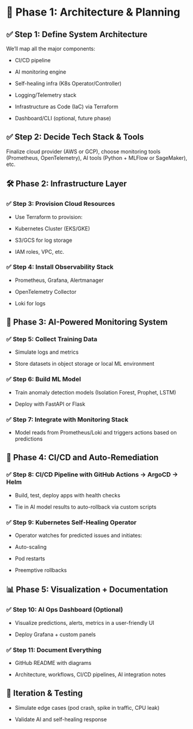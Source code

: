 # 📅 Phase 1: Architecture & Planning

## ✅ Step 1: Define System Architecture

We’ll map all the major components:

- CI/CD pipeline

- AI monitoring engine

- Self-healing infra (K8s Operator/Controller)

- Logging/Telemetry stack

- Infrastructure as Code (IaC) via Terraform

- Dashboard/CLI (optional, future phase)

## ✅ Step 2: Decide Tech Stack & Tools

Finalize cloud provider (AWS or GCP), choose monitoring tools (Prometheus, OpenTelemetry), AI tools (Python + MLFlow or SageMaker), etc.

## 🛠️ Phase 2: Infrastructure Layer

### ✅ Step 3: Provision Cloud Resources

- Use Terraform to provision:

- Kubernetes Cluster (EKS/GKE)

- S3/GCS for log storage

- IAM roles, VPC, etc.

### ✅ Step 4: Install Observability Stack

- Prometheus, Grafana, Alertmanager

- OpenTelemetry Collector

- Loki for logs

## 🤖 Phase 3: AI-Powered Monitoring System

### ✅ Step 5: Collect Training Data

- Simulate logs and metrics

- Store datasets in object storage or local ML environment

### ✅ Step 6: Build ML Model

- Train anomaly detection models (Isolation Forest, Prophet, LSTM)

- Deploy with FastAPI or Flask

### ✅ Step 7: Integrate with Monitoring Stack

- Model reads from Prometheus/Loki and triggers actions based on predictions

## 🚀 Phase 4: CI/CD and Auto-Remediation

### ✅ Step 8: CI/CD Pipeline with GitHub Actions → ArgoCD → Helm

- Build, test, deploy apps with health checks

- Tie in AI model results to auto-rollback via custom scripts

### ✅ Step 9: Kubernetes Self-Healing Operator

- Operator watches for predicted issues and initiates:

- Auto-scaling

- Pod restarts

- Preemptive rollbacks

## 📊 Phase 5: Visualization + Documentation

### ✅ Step 10: AI Ops Dashboard (Optional)

- Visualize predictions, alerts, metrics in a user-friendly UI

- Deploy Grafana + custom panels

### ✅ Step 11: Document Everything

- GitHub README with diagrams

- Architecture, workflows, CI/CD pipelines, AI integration notes

## 🔄 Iteration & Testing

- Simulate edge cases (pod crash, spike in traffic, CPU leak)

- Validate AI and self-healing response
